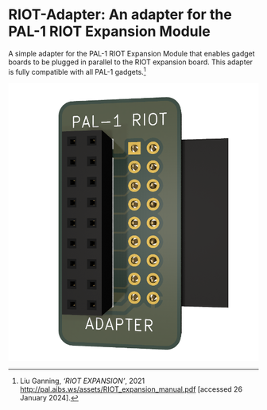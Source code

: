 # RIOT-Adapter: An adapter for the PAL-1 RIOT Expansion Module

A simple adapter for the PAL-1 RIOT Expansion Module that enables gadget boards to be plugged in parallel to the RIOT expansion board.  This adapter is fully compatible with all PAL-1 gadgets.[^1]

![PAL-1 RIOT adapter render](https://github.com/dimitrit/pal1gadgets/blob/main/adapter/docs/images/adapter-front.png?raw=true)

[^1]: Liu Ganning, _‘RIOT EXPANSION’_, 2021 <http://pal.aibs.ws/assets/RIOT_expansion_manual.pdf> [accessed 26 January 2024].
